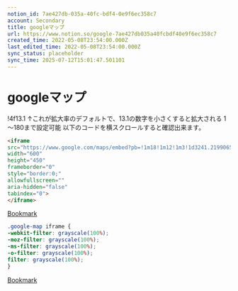 ```yaml
---
notion_id: 7ae427db-035a-40fc-bdf4-0e9f6ec358c7
account: Secondary
title: googleマップ
url: https://www.notion.so/google-7ae427db035a40fcbdf40e9f6ec358c7
created_time: 2022-05-08T23:54:00.000Z
last_edited_time: 2022-05-08T23:54:00.000Z
sync_status: placeholder
sync_time: 2025-07-12T15:01:47.501101
---
```

# googleマップ

  !4f13.1
↑これが拡大率のデフォルトで、13.1の数字を小さくすると拡大される
1～180まで設定可能
  以下のコードを横スクロールすると確認出来ます。
  ```html
<iframe
 src="https://www.google.com/maps/embed?pb=!1m18!1m12!1m3!1d3241.219906589419!2d139.69451411567212!3d35.671586880196685!2m3!1f0!2f0!3f0!3m2!1i1024!2i768**!4f13.1**!3m3!1m2!1s0x60188cb479620a33%3A0x34bcc78ce7f8bf3e!2z5Luj44CF5pyo5YWs5ZyS!5e0!3m2!1sja!2sjp!4v1607053443907!5m2!1sja!2sjp"
 width="600"
 height="450"
 frameborder="0"
 style="border:0;"
 allowfullscreen=""
 aria-hidden="false"
 tabindex="0">
</iframe>
  ```
  [Bookmark](https://junpei-sugiyama.com/googlemap-expansion-rate/)
  ```css
.google-map iframe {
  -webkit-filter: grayscale(100%);
  -moz-filter: grayscale(100%);
  -ms-filter: grayscale(100%);
  -o-filter: grayscale(100%);
  filter: grayscale(100%);
}
  ```
  [Bookmark](https://junpei-sugiyama.com/google-map-grayscale/)